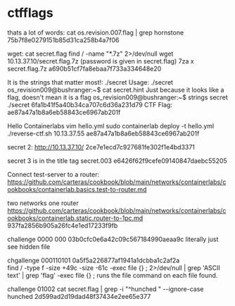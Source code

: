# ctfflags

thats a lot of words:
cat os.revision.007.flag | grep hornstone
75b7f8e0279151b85d31ca258b4a7f06

wget:
cat secret.flag
 find / -name "*.7z" 2>/dev/null
wget 10.13.37.10/secret.flag.7z (password is given in secret.flag)
7za x secret.flag.7z
a690b51cf7fa8ebaa7f733a334648e20

It is the strings that matter most!:
./secret
Usage: ./secret <string>
os_revision009@bushranger:~$ cat secret.hint
Just because it looks like a flag, doesn't mean it is a flag
os_revision009@bushranger:~$ strings secret
./secret 6fa1b41f5a40b34ca707c6d36a231d79
CTF Flag: ae87a47a1b8a6eb58843ce6967ab201f

Hello Containerlabs
vim hello.yml
sudo containerlab deploy -t hello.yml
./reverse-ctf.sh 10.13.37.55
ae87a47a1b8a6eb58843ce6967ab201f


secret 2:
http://10.13.37.10/  2ce7e1ecd7c927681fe302f1e4bd3371

secret 3 is in the title tag 
secret.003 e6426f62f9cefe09140847daebc55205


Connect test-server to a router:
https://github.com/carteras/cookbook/blob/main/networks/containerlabs/cookbooks/containerlab.basics.test-to-router.md 


two networks one router
https://github.com/carteras/cookbook/blob/main/networks/containerlabs/cookbooks/containerlab.static.router-to-1pc.md
937fa2856b905a26fc4e1ed17233f9fb


challenge 0000 000 
03b0cfc0e6a42c09c567184990aeaa9c literally just see hidden file


chgallenge 000110101
0a5f5a226877af1941a1dcbba1c2af2a  
find / -type f -size +49c -size -61c -exec file {} \; 2>/dev/null | grep 'ASCII text' | grep 'flag'
-exec file {} \; runs the file command on each file found.

challenge 01002
cat secret.flag | grep -i "^hunched " --ignore-case
hunched 2d599ad2d19dad48f37434e2ee65e377


